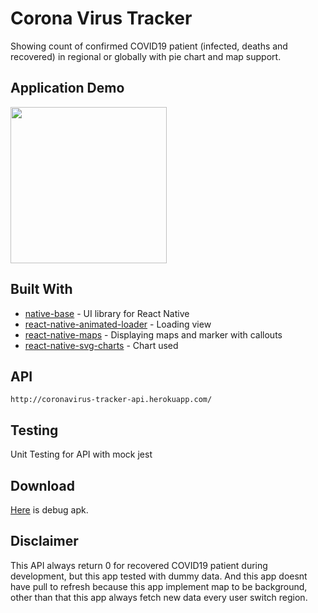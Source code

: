 # Corona Virus Tracker

Showing count of confirmed COVID19 patient (infected, deaths and recovered) in regional or globally with pie chart and map support.

## Application Demo

<img src="https://github.com/iqbalsyamhad/corona-tracker/blob/master/apk/demo.gif?raw=true" width="250px">

## Built With

* [native-base](https://www.npmjs.com/package/native-base) - UI library for React Native
* [react-native-animated-loader](https://www.npmjs.com/package/react-native-animated-loader) - Loading view
* [react-native-maps](https://www.npmjs.com/package/react-native-maps) - Displaying maps and marker with callouts
* [react-native-svg-charts](https://www.npmjs.com/package/react-native-svg-charts) - Chart used

## API

```
http://coronavirus-tracker-api.herokuapp.com/
```

## Testing

Unit Testing for API with mock jest

## Download

<a href="https://github.com/iqbalsyamhad/corona-tracker/blob/master/apk/coronatracker.apk">Here</a> is debug apk.

## Disclaimer

This API always return 0 for recovered COVID19 patient during development, but this app tested with dummy data. And this app doesnt have pull to refresh because this app implement map to be background, other than that this app always fetch new data every user switch region.

